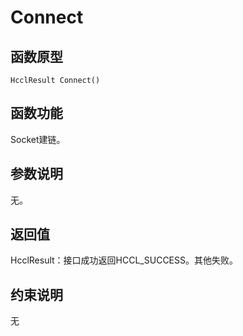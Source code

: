 # Connect

## 函数原型<a name="zh-cn_topic_0000001956618413_section2092mcpsimp"></a>

```
HcclResult Connect()
```

## 函数功能<a name="zh-cn_topic_0000001956618413_section2095mcpsimp"></a>

Socket建链。

## 参数说明<a name="zh-cn_topic_0000001956618413_section2098mcpsimp"></a>

无。

## 返回值<a name="zh-cn_topic_0000001956618413_section2101mcpsimp"></a>

HcclResult：接口成功返回HCCL\_SUCCESS。其他失败。

## 约束说明<a name="zh-cn_topic_0000001956618413_section2104mcpsimp"></a>

无

